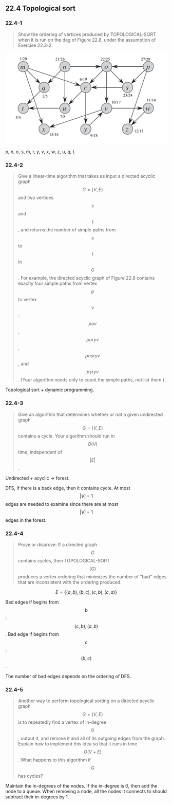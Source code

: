 ## 22.4 Topological sort

### 22.4-1

> Show the ordering of vertices produced by TOPOLOGICAL-SORT when it is run on the dag of Figure 22.8, under the assumption of Exercise 22.3-2.

![](./img/22.4-1_1.png)

p, n, o, s, m, r, y, v, x, w, z, u, q, t.

### 22.4-2

> Give a linear-time algorithm that takes as input a directed acyclic graph $$G = (V, E)$$ and two vertices $$s$$ and $$t$$, and returns the number of simple paths from $$s$$ to $$t$$ in $$G$$. For example, the directed acyclic graph of Figure 22.8 contains exactly four simple paths from vertex $$p$$ to vertex $$v$$: $$pov$$, $$poryv$$, $$posryv$$, and $$psryv$$. (Your algorithm needs only to count the simple paths, not list them.)

Topological sort + dynamic programming.

### 22.4-3

> Give an algorithm that determines whether or not a given undirected graph $$G = (V, E)$$ contains a cycle. Your algorithm should run in $$O(V)$$ time, independent of $$|E|$$.

Undirected + acyclic -> forest.

DFS, if there is a back edge, then it contains cycle. At most $$|V| - 1$$ edges are needed to examine since there are at most $$|V| - 1$$ edges in the forest.

### 22.4-4
 
> Prove or disprove: If a directed graph $$G$$ contains cycles, then TOPOLOGICAL-SORT$$(G)$$ produces a vertex ordering that minimizes the number of "bad" edges that are inconsistent with the ordering produced.

$$E = \{ (a, b), (b, c), (c, b), (c, a) \}$$

Bad edges if begins from $$b$$: $$(c, b), (a, b)$$.
Bad edge if begins from $$c$$: $$(b, c)$$.

The number of bad edges depends on the ordering of DFS.

### 22.4-5

> Another way to perform topological sorting on a directed acyclic graph $$G = (V, E)$$ is to repeatedly find a vertex of in-degree $$0$$, output it, and remove it and all of its outgoing edges from the graph. Explain how to implement this idea so that it runs in time $$O(V + E)$$. What happens to this algorithm if $$G$$ has cycles?

Maintain the in-degrees of the nodes. If the in-degree is 0, then add the node to a queue. When removing a node, all the nodes it connects to should subtract their in-degrees by 1.


